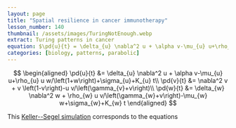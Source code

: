 ```yaml
---
layout: page
title: "Spatial resilience in cancer immunotherapy"
lesson_number: 140
thumbnail: /assets/images/TuringNotEnough.webp
extract: Turing patterns in cancer
equation: $\pd{u}{t} = \delta_{u} \nabla^2 u + \alpha v-\mu_{u} u+\rho_{u} u w/\left(1+w\right)+\sigma_{u}+K_{u} t$, $\pd{v}{t} = \nabla^2 v + v \left(1-v\right)-u v/\left(\gamma_{v}+v\right)$, $\pd{w}{t} = \delta_{w} \nabla^2 w + \rho_{w} u v/\left(\gamma_{w}+v\right)-\mu_{w} w+\sigma_{w}+K_{w} t$
categories: [biology, patterns, parabolic]
---
```




$$
\begin{aligned}
    \pd{u}{t} &= \delta_{u} \nabla^2 u + \alpha v-\mu_{u} u+\rho_{u} u w/\left(1+w\right)+\sigma_{u}+K_{u} t\\
    \pd{v}{t} &= \nabla^2 v + v \left(1-v\right)-u v/\left(\gamma_{v}+v\right)\\
    \pd{w}{t} &= \delta_{w} \nabla^2 w + \rho_{w} u v/\left(\gamma_{w}+v\right)-\mu_{w} w+\sigma_{w}+K_{w} t
    \end{aligned}
$$


This [Keller--Segel simulation](/sim/?preset=TuringNotEnoughKellerSegel) corresponds to the equations
